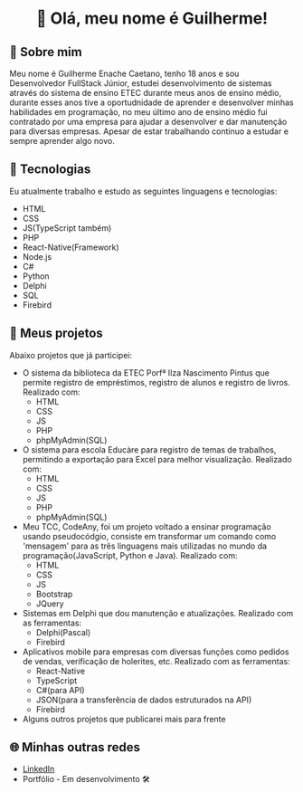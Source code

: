<h1 align='center' >👋 Olá, meu nome é Guilherme!</h1>
<h2>📖 Sobre mim </h2>
<p>Meu nome é Guilherme Enache Caetano, tenho 18 anos e sou Desenvolvedor FullStack Júnior, estudei desenvolvimento de sistemas através do sistema de ensino ETEC durante meus anos de ensino médio, durante esses anos tive a oportudnidade de aprender e desenvolver minhas habilidades em programação, no meu último ano de ensino médio fui contratado por uma empresa para ajudar a desenvolver e dar manutenção para diversas empresas. Apesar de estar trabalhando continuo a estudar e sempre aprender algo novo.</p>
<h2>🔧 Tecnologias</h2>
<p>Eu atualmente trabalho e estudo as seguintes linguagens e tecnologias:</p>
<ul>
    <li>
        HTML
    </li>
    <li>
        CSS
    </li>
    <li>
        JS(TypeScript também)
    </li>
    <li>
        PHP
    </li>
    <li>
        React-Native(Framework)
    </li>
    <li>
        Node.js
    </li>
    <li>
        C#
    </li>
    <li>
        Python
    </li>
    <li>
        Delphi
    </li>
    <li>
        SQL
    </li>
    <li>
        Firebird
    </li>
</ul>
<h2>📐 Meus projetos</h2>
<p>Abaixo projetos que já participei:</p>
<ul>
    <li>
        O sistema da biblioteca da ETEC Porfª Ilza Nascimento Pintus que permite  registro de empréstimos, registro de alunos e registro de livros.
        Realizado com:
        <ul>
            <li>
                HTML
            </li>
           <li>
                CSS
            </li> 
            <li>
                JS
            </li>
            <li>
                PHP
            </li>
            <li>
                phpMyAdmin(SQL)
            </li>
        </ul>
    </li>
    <li>
        O sistema para escola Educàre para registro de temas de trabalhos, permitindo a exportação para Excel para melhor visualização.
        Realizado com:
        <ul>
            <li>
                HTML
            </li>
           <li>
                CSS
            </li> 
            <li>
                JS
            </li>
            <li>
                PHP
            </li>
            <li>
                phpMyAdmin(SQL)
            </li>
        </ul>
    </li>
    <li>
        Meu TCC, CodeAny, foi um projeto voltado a ensinar programação usando pseudocódgio, consiste em transformar um comando como 'mensagem' para as três linguagens mais utilizadas no mundo da programação(JavaScript, Python e Java).
        Realizado com:
        <ul>
            <li>
                HTML
            </li>
           <li>
                CSS
            </li> 
            <li>
                JS
            </li>
            <li>
                Bootstrap 
            </li>
            <li>
                JQuery
            </li>
        </ul>
    </li>
    <li>
        Sistemas em Delphi que dou manutenção e atualizações. Realizado com as ferramentas:
        <ul>
            <li>
                Delphi(Pascal)
            </li>
           <li>
                Firebird
            </li> 
        </ul>
    </li>
    <li>
        Aplicativos mobile para empresas com diversas funções como pedidos de vendas, verificação de holerites, etc. Realizado com as ferramentas: 
        <ul>
            <li>
                React-Native
            </li>
           <li>
                TypeScript
            </li> 
            <li>
                C#(para API)
            </li>
            <li>
                JSON(para a transferência de dados estruturados na API)
            </li>
            <li>
                Firebird
            </li>
        </ul>
    </li>
    <li>
        Alguns outros projetos que publicarei mais para frente
    </li>
</ul>
<h2>🌐 Minhas outras redes</h2>
<ul>
    <li>
        <a href="https://www.linkedin.com/in/guienache/">LinkedIn</a>
    </li>
    <li>
        <a>Portfólio - Em desenvolvimento 🛠️</a>
    </li>
</ul>
